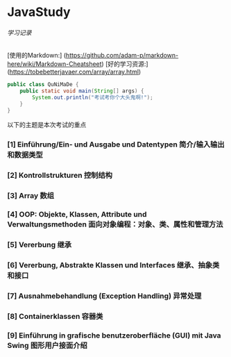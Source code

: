 # JavaStudy
###### 学习记录
[使用的Markdown:] (https://github.com/adam-p/markdown-here/wiki/Markdown-Cheatsheet)
[好的学习资源:] (https://tobebetterjavaer.com/array/array.html)
```java
public class QuNiMaDe {
    public static void main(String[] args) {
        System.out.println("考试考你个大头鬼啊!");
    }
}
```
以下的主题是本次考试的重点
### [1] Einführung/Ein- und Ausgabe und Datentypen 简介/输入输出和数据类型
### [2] Kontrollstrukturen 控制结构
### [3] Array 数组
### [4] OOP: Objekte, Klassen, Attribute und Verwaltungsmethoden 面向对象编程：对象、类、属性和管理方法
### [5] Vererbung 继承
### [6] Vererbung, Abstrakte Klassen und Interfaces 继承、抽象类和接口
### [7] Ausnahmebehandlung (Exception Handling) 异常处理
### [8] Containerklassen 容器类
### [9] Einführung in grafische benutzeroberfläche (GUI) mit Java Swing 图形用户接面介绍


